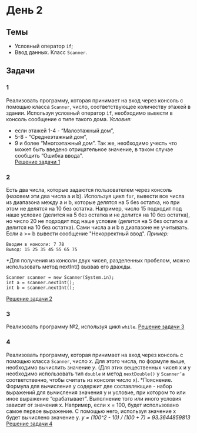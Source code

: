 # День 2

## Темы
- Условный оператор `if`;
- Ввод данных. Класс `Scanner`.

## Задачи
### 1 
Реализовать программу, которая принимает на вход через консоль с помощью 
класса `Scanner`, число, соответствующее количеству этажей в здании. Используя
условный оператор `if`, необходимо вывести в консоль сообщение о типе такого дома.
*Условия:* 
- если этажей 1-4 - “Малоэтажный дом”, 
- 5-8 - “Среднеэтажный дом”, 
- 9 и более “Многоэтажный дом”. 
Так же, необходимо учесть что может быть введено
отрицательное значение, в таком случае сообщить “Ошибка ввода”.<br>
[Решение задачи 1](task_01.java)

### 2 
Есть два числа, которые задаются пользователем через консоль (назовем эти два
числа a и b). Используя цикл `for`, вывести все числа из диапазона между a и b,
которые делятся на 5 без остатка, но при этом не делятся на 10 без остатка.
Например, число 15 подходит под наше условие (делится на 5 без остатка и не
делится на 10 без остатка), но число 20 не подходит под наше условие (делится на 5
без остатка и делится на 10 без остатка). Сами числа a и b в диапазоне не учитывать.
Если a >= b вывести сообщение "Некорректный ввод".
*Пример:*
```
Вводим в консоли: 7 78
Вывод: 15 25 35 45 55 65 75
```
*Для получения из консоли двух чисел, разделенных пробелом, можно использовать
метод nextInt() вызвав его дважды.
```
Scanner scanner = new Scanner(System.in);
int a = scanner.nextInt();
int b = scanner.nextInt();
```
[Решение задачи 2](task_02.java)

### 3 
Реализовать программу №2, используя цикл `while`.
[Решение задачи 3](task_03.java)

### 4 
Реализовать программу, которая принимает на вход через консоль с помощью класса
`Scanner`, число *x*. Для этого числа, по формуле выше, необходимо вычислить
значение *y*.
(Для этих вещественных чисел x и y необходимо использовать тип `double` и метод
`nextDouble()` у `Scanner’а` соответственно, чтобы считать из консоли число x).
*Пояснение.
Формула для вычисления y содержит две составляющие - набор выражений для
вычисления значения y и условие, при котором то или иное выражение “срабатывает”.
Выполнение того или иного условия зависит от значения x. Например, если x = 100,
будет использовано самое первое выражение. С помощью него, используя значение x
будет вычислено значение y.
*y = (100^2 - 10) / (100 + 7) = 93.3644859813*
[Решение задачи 4](task_04.java)
